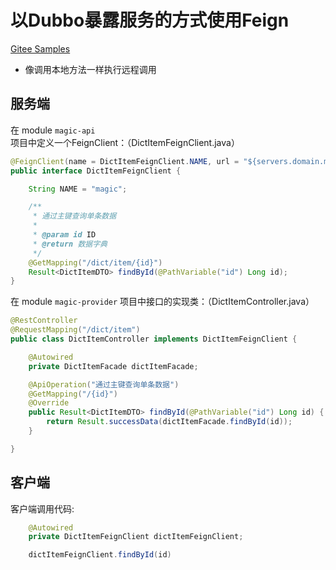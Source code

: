 # 以Dubbo暴露服务的方式使用Feign

[Gitee Samples](https://gitee.com/zhangquansheng/magic/tree/feign/)

-  像调用本地方法一样执行远程调用

## 服务端

在 module `magic-api` 项目中定义一个FeignClient：（DictItemFeignClient.java）
```java
@FeignClient(name = DictItemFeignClient.NAME, url = "${servers.domain.magic}", fallbackFactory = DictItemFeignClientFallbackFactory.class)
public interface DictItemFeignClient {

    String NAME = "magic";

    /**
     * 通过主键查询单条数据
     *
     * @param id ID
     * @return 数据字典
     */
    @GetMapping("/dict/item/{id}")
    Result<DictItemDTO> findById(@PathVariable("id") Long id);
}
```

在 module `magic-provider` 项目中接口的实现类：（DictItemController.java）
```java
@RestController
@RequestMapping("/dict/item")
public class DictItemController implements DictItemFeignClient {

    @Autowired
    private DictItemFacade dictItemFacade;

    @ApiOperation("通过主键查询单条数据")
    @GetMapping("/{id}")
    @Override
    public Result<DictItemDTO> findById(@PathVariable("id") Long id) {
        return Result.successData(dictItemFacade.findById(id));
    }

}
```

## 客户端

客户端调用代码:
```java
    @Autowired
    private DictItemFeignClient dictItemFeignClient;

    dictItemFeignClient.findById(id)
```
